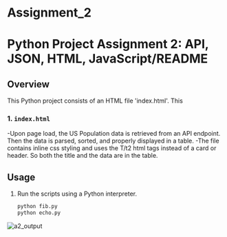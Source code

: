 # Assignment_2
 
# Python Project Assignment 2: API, JSON, HTML, JavaScript/README

## Overview
This Python project consists of an HTML file 'index.html'. This 

### 1. `index.html`
-Upon page load, the US Population data is retrieved from an API endpoint. Then the data is parsed, sorted, and properly displayed in a table.
-The file contains inline css styling and uses the T/t2 html tags instead of a card or header. So both the title and the data are in the table.

## Usage
1. Run the scripts using a Python interpreter.
   ```bash
   python fib.py
   python echo.py

![a2_output](https://github.com/nak625/assignmnet1/assets/123668402/1d4fd622-701a-46ce-af1c-0bf41b04022a)
